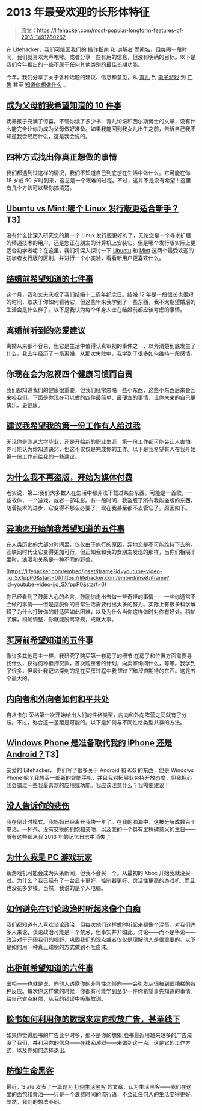 # 2013 年最受欢迎的长形体特征

> 原文：<https://lifehacker.com/most-popular-longform-features-of-2013-1491780262>

在 Lifehacker，我们可能因我们的 [操作指南](http://bit.ly/1eRXMsG) 和 [讲解者](http://bit.ly/1ajq9fL) 而闻名，但每隔一段时间，我们就喜欢大声咆哮。或者分享一些有用的信息，但没有明确的目标。以下是我们今年推出的一些不属于任何其他类别的最佳长期功能。



今年，我们分享了关于各种话题的建议、信息和意见，从 [育儿](https://lifehacker.com/10-things-i-wish-i-had-known-before-becoming-a-parent-5989419) 到 [电子游戏](http://lifehacker.com/why-im-a-pc-gamer-1471860201) 到 [广告](http://lifehacker.com/how-facebook-uses-your-data-to-target-ads-even-offline-5994380) 甚至 [知道你想做什么](http://lifehacker.com/four-ways-to-figure-out-what-you-really-want-to-do-with-513095544) 。

## [成为父母前我希望知道的 10 件事](http://lifehacker.com/10-things-i-wish-i-had-known-before-becoming-a-parent-5989419)

抚养孩子充满了惊喜。不管你读了多少书、育儿论坛和西尔斯博士的文章，没有什么能完全让你为成为父母做好准备。如果我能回到我女儿出生之前，告诉自己我不知道我会经历什么，这是我会说的。

## 四种方式找出你真正想做的事情

我们都遇到过这样的情况，我们不知道自己到底想在生活中做什么。它可能在你 18 岁或 50 岁时到来，这总是一个艰难的过程。不过，这并不是没有希望！这里有几个方法可以帮你搞清楚。

## [Ubuntu vs Mint:哪个 Linux 发行版更适合新手？](http://lifehacker.com/ubuntu-vs-mint-which-linux-distro-is-better-for-begin-5993297)T3】

没有什么比深入研究您的第一个 Linux 发行版更好的了，无论您是一个寻求扩展的精通技术的用户，还是您正在朋友的计算机上安装它。但是哪个发行版实际上更适合初学者呢？在这里，我们将深入探讨一下 [Ubuntu](http://www.ubuntu.com/) 和 [Mint](http://www.linuxmint.com/) 这两个最受欢迎的初学者发行版的区别，并进行一个小实验，看看新用户更喜欢什么。

## [结婚前希望知道的七件事](http://lifehacker.com/7-things-i-wish-i-had-known-before-getting-married-1452066572)

这个月，我和丈夫庆祝了我们结婚十二周年纪念日。结婚 12 年是一段很长也很短的时间，取决于你如何看待它，但这些年来我学到了一些东西，我不太期望婚后的生活会是什么样子。以下是我认为每个单身人士在结婚前都应该考虑的事情。

## 离婚前听到的恋爱建议

离婚从来都不容易，但它是生活中值得认真审视的事件之一，以弄清楚到底发生了什么。我去年经历了一场离婚，从那次失败中，我学到了很多如何维持一段感情。

## 你现在会为忽视四个健康习惯而自责

我们都知道我们的健康很重要，但我们经常忽略一些小东西，这些小东西后来会回来咬我们。下面是你现在可以做的四件最简单、最便宜的事情，让你未来的自己更快乐、更健康。

## [建议我希望我的第一份工作有人给过我](http://lifehacker.com/advice-i-wish-someone-had-given-me-for-my-first-job-5985903)

无论你是刚从大学毕业，还是开始新的职业生涯，第一份工作都可能会让人害怕。你可能认为你知道诀窍，但这不仅仅是完成你的工作。以下是我希望有人在我开始第一份工作前给我的一些建议。

## [为什么我不再盗版，开始为媒体付费](http://lifehacker.com/why-i-stopped-pirating-and-started-paying-for-media-5990525)

老实说，第二:我们大多数人在生活中都非法下载过某些东西。可能是一首歌，一些软件，一个游戏，或者一部电影。有一段时间，我盗版了所有我能盗版的东西。随着技术的进步，它变得不那么必要了，现在我甚至都不去管它了。原因如下。

## [异地恋开始前我希望知道的五件事](http://lifehacker.com/5-things-i-wish-i-knew-before-starting-a-long-distance-879450157)

在人类历史的大部分时间里，仅仅由于旅行的原因，异地恋是不可能维持下去的。互联网时代让它变得更加可行，但正如我和我的女朋友发现的那样，当你们相隔千里时，浪漫和关系是一种不同的野兽。

 [https://lifehacker.com/embed/inset/iframe?id=youtube-video-ijq_SXfppP0&start=0](https://lifehacker.com/embed/inset/iframe?id=youtube-video-ijq_SXfppP0&start=0) 

你已经看到了鼓舞人心的名言，鼓励你走出去做一些奇怪的事情——一些你通常不会做的事情——但是摆脱你的日常生活需要付出太多的努力。实际上有很多科学解释了为什么打破你的舒适区如此困难，以及为什么当你这样做时对你有好处。稍加了解，稍加调整，你就能脱离常规，成就大事。

## [买房前希望知道的五件事](http://lifehacker.com/five-things-i-wish-i-had-known-before-i-bought-a-house-1152993672)

像许多其他房主一样，我研究了购买第一套房子的细节:在房子和位置方面需要寻找什么，获得何种抵押贷款，首次购房者的计划，向卖家询问什么，等等。我学到了很多，但最让我记忆深刻的是在买房过程中我*错过了*和*没有*期待的东西。这是五个最大的。

## [内向者和外向者如何和平共处](http://lifehacker.com/how-introverts-and-extroverts-can-peacefully-coexist-638422576)

自从卡尔·荣格第一次开始给出人们的性格类型，内向和外向阵营之间就有了分歧。不过，弥合这一差距是可能的。以下是如何与不同性格类型共存的方法。

## [Windows Phone 是准备取代我的 iPhone 还是 Android？](http://lifehacker.com/is-windows-phone-ready-to-replace-my-iphone-or-android-5992575)T3】

亲爱的 Lifehacker，
你们写了很多关于 Android 和 iOS 的东西，但是 Windows Phone 呢？我想买一部新的智能手机，并且我对拓展业务持开放态度，但我担心我会错过一些我最喜欢的应用或功能。我应该注意什么？我需要建议！

## [没人告诉你的悲伤](http://lifehacker.com/the-things-about-grief-nobody-tells-you-1383119181)

我在倒计时模式。我妈妈已经离开我快一年了。在我的脑海中，这被分解成数百个电话、一杯茶、没有交换的拥抱和亲吻，以及我的一个具有里程碑意义的生日——所有这些都从我 2013 年的记忆日志中消失了。

## [为什么我是 PC 游戏玩家](http://lifehacker.com/why-im-a-pc-gamer-1471860201)

新游戏机可能会成为头条新闻，但我不会买一个。从最初的 Xbox 开始我就没买过。为什么？我已经有了一台显卡更好、控制器更好、灵活性更高的游戏机...而且也没花多少钱。当然，我说的是个人电脑。

## [如何避免在讨论政治时听起来像个白痴](http://lifehacker.com/how-to-avoid-sounding-like-an-idiot-when-discussing-pol-5990295)

我们都知道有人喜欢谈论政治，但每次他们这样做时听起来都像个混蛋。对我们许多人来说，谈论政治可能是一个禁忌，但事实并非如此。讨论——而不是争论——政治对于开阔我们的视野、巩固我们的观点或者仅仅是理解他人是很重要的。以下是如何用一种真正聪明的方式做到不吐白沫。

## [出柜前希望知道的六件事](http://lifehacker.com/five-things-i-wish-i-knew-before-coming-out-1479386952)

出柜——也就是说，向他人透露你的非异性恋倾向——会引发从很棒到很糟糕的各种反应。每次你这样做的时候，你都有可能学到至少一件你希望事先知道的事情。给自己省点麻烦，从我的错误中吸取教训。

## [脸书如何利用你的数据来定向投放广告，甚至线下](http://lifehacker.com/how-facebook-uses-your-data-to-target-ads-even-offline-5994380)

如果你觉得脸书的广告比平时多，那不是你的想象:脸书最近用越来越多的广告淹没了我们，并利用你的信息——在线*和离线*——来做到这一点。这是它的工作方式，以及你如何选择退出。

## [防御生命黑客](http://lifehacker.com/in-defense-of-life-hacking-1041245898)

最近，Slate 发表了一篇题为 [打倒生活黑客](http://www.slate.com/articles/technology/future_tense/2013/07/lifehacking_is_just_another_way_to_make_us_work_more.html) 的文章，认为生活黑客——我们在这里的面包和黄油——只是一个浪费时间的流行语，不会让任何人的生活变得更好。显然，我们的想法不同。